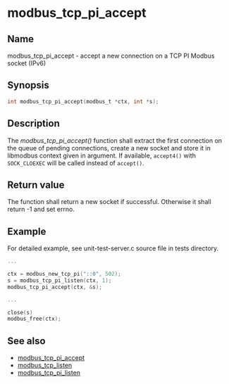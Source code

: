 # modbus_tcp_pi_accept

## Name

modbus_tcp_pi_accept - accept a new connection on a TCP PI Modbus socket (IPv6)

## Synopsis

```c
int modbus_tcp_pi_accept(modbus_t *ctx, int *s);
```

## Description

The *modbus_tcp_pi_accept()* function shall extract the first connection on the
queue of pending connections, create a new socket and store it in libmodbus
context given in argument. If available, `accept4()` with `SOCK_CLOEXEC` will be
called instead of `accept()`.

## Return value

The function shall return a new socket if successful.
Otherwise it shall return -1 and set errno.

## Example

For detailed example, see unit-test-server.c source file in tests directory.

```c
...

ctx = modbus_new_tcp_pi("::0", 502);
s = modbus_tcp_pi_listen(ctx, 1);
modbus_tcp_pi_accept(ctx, &s);

...

close(s)
modbus_free(ctx);
```

## See also

- [modbus_tcp_pi_accept](modbus_tcp_pi_accept)
- [modbus_tcp_listen](modbus_tcp_listen)
- [modbus_tcp_pi_listen](modbus_tcp_pi_listen)
